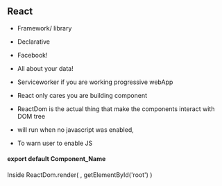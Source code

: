 ## React

- Framework/ library
- Declarative
- Facebook!
- All about your data!

- Serviceworker if you are working progressive webApp

* React only cares you are building component
* ReactDom is the actual thing that make the components interact with DOM tree

* <noscript> will run when no javascript was enabled,
* To warn user to enable JS

#### export default Component_Name

####

Inside ReactDom.render(
<Component>,
getElementById('root')
)
